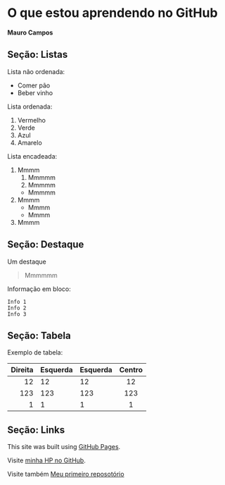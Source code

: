# O que estou aprendendo no GitHub

**Mauro Campos**

## Seção: Listas

Lista não ordenada:

 - Comer pão		 
 - Beber vinho
 
Lista ordenada:

 1. Vermelho		 
 2. Verde
 3. Azul
 4. Amarelo
 
Lista encadeada:

 1. Mmmm
    1. Mmmmm
    2. Mmmmm
    * Mmmmm
 2. Mmmm
    * Mmmm
    * Mmmm
 3. Mmmm

## Seção: Destaque

Um destaque

> Mmmmmm

Informação em bloco:
```
Info 1
Info 2
Info 3
```

## Seção: Tabela

Exemplo de tabela:

| Direita | Esquerda | Esquerda | Centro  |
|--------:|:---------|----------|:-------:|
|   12    |  12      |    12    |    12   |
|  123    |  123     |   123    |   123   |
|    1    |  1       |     1    |     1   |
 
## Seção: Links

This site was built using [GitHub Pages](https://pages.github.com/).

Visite [minha HP no GitHub](https://maurocmcampos.github.io/).

Visite também [Meu primeiro reposotório](https://github.com/maurocmcampos/hello-world/blob/master/README.md)






